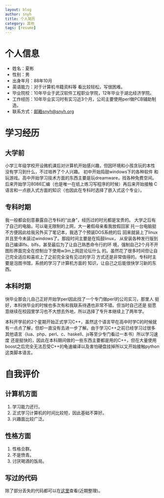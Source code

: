 ```yaml
---
layout: blog
author: snyh
title: 个人简历
category: 其他
tags: [resume]
---
```


个人信息
========
* 姓名：夏彬
* 性别：男
* 出身年月：88年10月
* 英语能力：对于计算机书籍资料等  看比较轻松，写很困难。
* 毕业院校：10年毕业于武汉软件工程职业学院，12年毕业于湖北经济学院。
* 工作经历：10年毕业实习时有实习近3个月，公司主要使用perl做PCB辅助制造。
* 联系方式：邮箱snyh@snyh.org

学习经历
========

大学前
------
小学三年级学校开设微机课后对计算机开始感兴趣，但因环境和小孩贪玩的本性
没有学习到什么，不过培养了个人兴趣。 初中开始捣鼓windows下的各种软件
和玩游戏。高中开始学习技术方面的东西主要是玩dreamware，找各种免费空间。
后来开始学习8086汇编（也是唯一在纸上练习写程序的时候）再后来开始接触
C语言和一点嵌入式方面的知识（也因此在专科时选择了嵌入式这个专业）。

专科时期
--------
我一般都会刻意暴露自己专科的“出身”，经历过的时光都是宝贵的。
大学之后有了自己的电脑，可以毫无限制的上网，大一暑假母亲看我放假回家
托一台电脑挺不方便因此给我另外买了笔记本，我选了个预装DOS系统的后
回来就装上了linux并且至今未装过windows了。那段时间主要是在捣鼓linux，
从安装各种发行版到自己编译lfs、blfs，甚至最后为了让自己熟悉命令行的环
境，强制自己2个月不开图形界面完全在控制台下使用w3m上网逛论坛什么
的。虽然花了很多时间但让自己完全适应和喜欢上了之前完全没有见过的学习
方式还是非常值得的。专科时主要是泡图书馆，系统的学习了计算机方面的
知识，让自己之后能很快学习新的东西。

本科时期
--------
快毕业那会儿自己正好开始学perl因此找了一个专门做perl的公司实习，那里人
挺好，本科快毕业的时候也多次有和我联系待遇也非常不错。但当时自己还是
挺愿意继续在校园里学习也不大想去外地，所以选择了专升本继续上了两年学。

本科开学前的2个星期开始正式学习C++，虽然这个语言早在高中时学C的时候就
有一点点了解，但却一直没有去进一步了解。由于学习C++之前已经学习过很多
其他语言（lua、php、perl、c、haskell、js等至少专门看过一本书）所以学习速度
还是挺快的，因此在本科期间做的一些东西主要都是用的C++，但在大量使用
boost之后完全无法忍受C++的龟速编译以及害怕硬盘挂掉所以又开始接触python
这类脚本语言。

自我评价
========

计算机方面
---------
1. 学习能力还行。
2. 正式学习计算机的时间比较短，因此基础不算好。
3. 兴趣面比较广泛。

性格方面
----------
1. 性格合群。
2. 不是愤青。
3. 讨厌喝酒的饭局。

写过的代码
-----------
除了部分丢失的代码都可以在[这里](/project/)查看(近期整理)。
